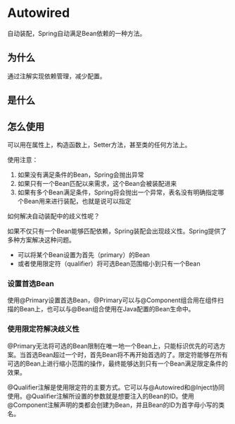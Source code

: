 # Autowired

自动装配，Spring自动满足Bean依赖的一种方法。

## 为什么

通过注解实现依赖管理，减少配置。

## 是什么



## 怎么使用

可以用在属性上，构造函数上，Setter方法，甚至类的任何方法上。

使用注意：

1. 如果没有满足条件的Bean，Spring会抛出异常
2. 如果只有一个Bean匹配以来需求，这个Bean会被装配进来
3. 如果有多个Bean满足条件，Spring将会抛出一个异常，表名没有明确指定哪个Bean用来进行装配，也就是说可以指定

如何解决自动装配中的歧义性呢？


如果不仅只有一个Bean能够匹配依赖，Spring装配会出现歧义性。Spring提供了多种方案解决这种问题。

* 可以将某个Bean设置为首先（primary）的Bean
* 或者使用限定符（qualifier）将可选Bean范围缩小到只有一个Bean


### 设置首选Bean

使用@Primary设置首选Bean，@Primary可以与@Component组合用在组件扫描的Bean上，也可以与@Bean组合使用在Java配置的Bean生命中。

### 使用限定符解决歧义性

@Primary无法将可选的Bean限制在唯一地一个Bean上，只能标识优先的可选方案。当首选Bean超过一个时，首先Bean将不再开始首选的了。限定符能够在所有可选的Bean上进行缩小范围的操作，最终能够达到只有一个Bean满足限定条件的效果。

@Qualifier注解是使用限定符的主要方式。它可以与@Autowired和@Inject协同使用。@Qualifier注解所设置的参数就是想要注入的Bean的ID。使用@Component注解声明的类都会创建为Bean，并且Bean的ID为首字母小写的类名。
